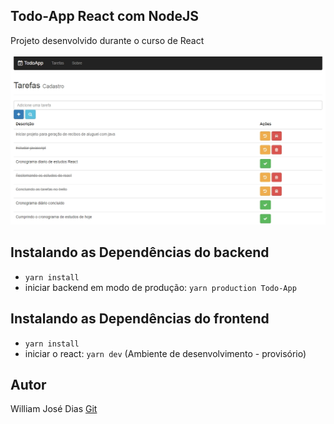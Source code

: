 ## Todo-App React com NodeJS
Projeto desenvolvido durante o curso de React </br></br>
![](./todoapp.jpg)

## Instalando as Dependências  do backend
- `yarn install`
- iniciar backend em modo de produção: `yarn production Todo-App`

## Instalando as Dependências do frontend
- `yarn install`
- iniciar o react: `yarn dev` (Ambiente de desenvolvimento - provisório)

## Autor
William José Dias [Git](https://github.com/WilliamWJD)